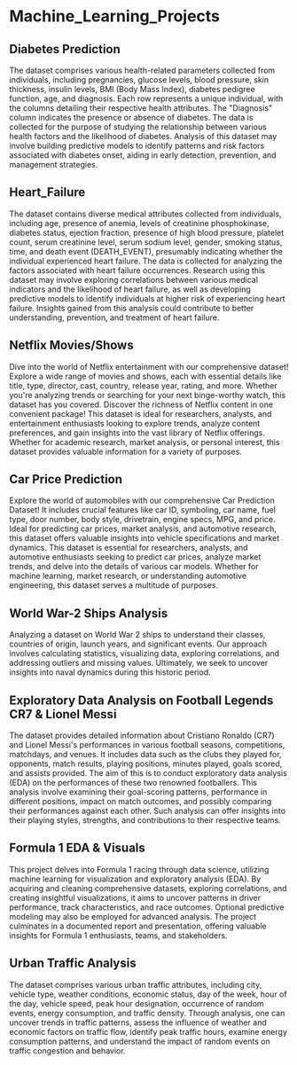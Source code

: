 # Machine_Learning_Projects

Diabetes Prediction
--
The dataset comprises various health-related parameters collected from individuals, including pregnancies, glucose levels, blood pressure, skin thickness, insulin levels, BMI (Body Mass Index), diabetes pedigree function, age, and diagnosis. Each row represents a unique individual, with the columns detailing their respective health attributes. The "Diagnosis" column indicates the presence or absence of diabetes.
The data is collected for the purpose of studying the relationship between various health factors and the likelihood of diabetes. Analysis of this dataset may involve building predictive models to identify patterns and risk factors associated with diabetes onset, aiding in early detection, prevention, and management strategies.

Heart_Failure
---
The dataset contains diverse medical attributes collected from individuals, including age, presence of anemia, levels of creatinine phosphokinase, diabetes status, ejection fraction, presence of high blood pressure, platelet count, serum creatinine level, serum sodium level, gender, smoking status, time, and death event (DEATH_EVENT), presumably indicating whether the individual experienced heart failure.
The data is collected for analyzing the factors associated with heart failure occurrences. Research using this dataset may involve exploring correlations between various medical indicators and the likelihood of heart failure, as well as developing predictive models to identify individuals at higher risk of experiencing heart failure. Insights gained from this analysis could contribute to better understanding, prevention, and treatment of heart failure.

Netflix Movies/Shows
--
Dive into the world of Netflix entertainment with our comprehensive dataset! Explore a wide range of movies and shows, each with essential details like title, type, director, cast, country, release year, rating, and more. Whether you're analyzing trends or searching for your next binge-worthy watch, this dataset has you covered. Discover the richness of Netflix content in one convenient package!
This dataset is ideal for researchers, analysts, and entertainment enthusiasts looking to explore trends, analyze content preferences, and gain insights into the vast library of Netflix offerings. Whether for academic research, market analysis, or personal interest, this dataset provides valuable information for a variety of purposes.

Car Price Prediction
---
Explore the world of automobiles with our comprehensive Car Prediction Dataset! It includes crucial features like car ID, symboling, car name, fuel type, door number, body style, drivetrain, engine specs, MPG, and price. Ideal for predicting car prices, market analysis, and automotive research, this dataset offers valuable insights into vehicle specifications and market dynamics.
This dataset is essential for researchers, analysts, and automotive enthusiasts seeking to predict car prices, analyze market trends, and delve into the details of various car models. Whether for machine learning, market research, or understanding automotive engineering, this dataset serves a multitude of purposes.

World War-2 Ships Analysis
--
Analyzing a dataset on World War 2 ships to understand their classes, countries of origin, launch years, and significant events. Our approach involves calculating statistics, visualizing data, exploring correlations, and addressing outliers and missing values. Ultimately, we seek to uncover insights into naval dynamics during this historic period.

Exploratory Data Analysis on Football Legends CR7 & Lionel Messi
--
The dataset provides detailed information about Cristiano Ronaldo (CR7) and Lionel Messi's performances in various football seasons, competitions, matchdays, and venues. It includes data such as the clubs they played for, opponents, match results, playing positions, minutes played, goals scored, and assists provided. 
The aim of this is to conduct exploratory data analysis (EDA) on the performances of these two renowned footballers. This analysis involve examining their goal-scoring patterns, performance in different positions, impact on match outcomes, and possibly comparing their performances against each other. Such analysis can offer insights into their playing styles, strengths, and contributions to their respective teams.

Formula 1 EDA & Visuals
--
This project delves into Formula 1 racing through data science, utilizing machine learning for visualization and exploratory analysis (EDA). By acquiring and cleaning comprehensive datasets, exploring correlations, and creating insightful visualizations, it aims to uncover patterns in driver performance, track characteristics, and race outcomes. Optional predictive modeling may also be employed for advanced analysis. The project culminates in a documented report and presentation, offering valuable insights for Formula 1 enthusiasts, teams, and stakeholders.

Urban Traffic Analysis
---
The dataset comprises various urban traffic attributes, including city, vehicle type, weather conditions, economic status, day of the week, hour of the day, vehicle speed, peak hour designation, occurrence of random events, energy consumption, and traffic density. Through analysis, one can uncover trends in traffic patterns, assess the influence of weather and economic factors on traffic flow, identify peak traffic hours, examine energy consumption patterns, and understand the impact of random events on traffic congestion and behavior.
